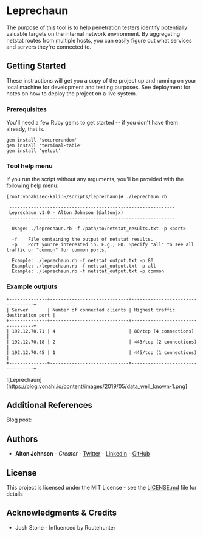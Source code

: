 # Leprechaun

The purpose of this tool is to help penetration testers identify potentially valuable targets on the internal network environment. By aggregating netstat routes from multiple hosts, you can easily figure out what services and servers they're connected to.

## Getting Started

These instructions will get you a copy of the project up and running on your local machine for development and testing purposes. See deployment for notes on how to deploy the project on a live system.

### Prerequisites

You'll need a few Ruby gems to get started -- if you don't have them already, that is.

```
gem install 'securerandom'
gem install 'terminal-table'
gem install 'getopt'
```

### Tool help menu

If you run the script without any arguments, you'll be provided with the following help menu:

```
[root:vonahisec-kali:~/scripts/leprechaun]# ./leprechaun.rb

 -------------------------------------------------------------
 Leprechaun v1.0 - Alton Johnson (@altonjx)
 -------------------------------------------------------------

  Usage: ./leprechaun.rb -f /path/to/netstat_results.txt -p <port>

  -f	File containing the output of netstat results.
  -p	Port you're interested in. E.g., 80. Specify "all" to see all traffic or "common" for common ports.

  Example: ./leprechaun.rb -f netstat_output.txt -p 80
  Example: ./leprechaun.rb -f netstat_output.txt -p all
  Example: ./leprechaun.rb -f netstat_output.txt -p common
```

### Example outputs

```
+--------------+-----------------------------+----------------------------------+
| Server       | Number of connected clients | Highest traffic destination port |
+--------------+-----------------------------+----------------------------------+
| 192.12.70.71 | 4                           | 80/tcp (4 connections)           |
| 192.12.70.18 | 2                           | 443/tcp (2 connections)          |
| 192.12.70.45 | 1                           | 445/tcp (1 connections)          |
+--------------+-----------------------------+----------------------------------+
```
![Leprechaun][https://blog.vonahi.io/content/images/2019/05/data_well_known-1.png]


## Additional References

Blog post: 

## Authors

* **Alton Johnson** - *Creator* - [Twitter](https://www.twitter.com/altonjx) - [LinkedIn](https://www.linkedin.com/in/altonjx) - [GitHub](https://www.github.com/altjx)

## License

This project is licensed under the MIT License - see the [LICENSE.md](LICENSE.md) file for details

## Acknowledgments & Credits

* Josh Stone - Influenced by Routehunter